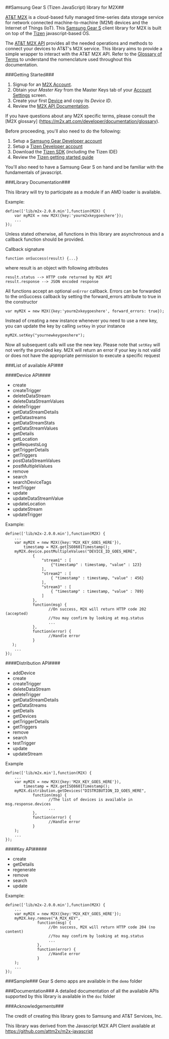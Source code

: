 ##Samsung Gear S (Tizen JavaScript) library for M2X##

[AT&T M2X](http://m2x.att.com) is a cloud-based fully managed time-series data storage service for network connected machine-to-machine (M2M) devices and the Internet of Things (IoT). This [Samsung Gear S](http://developer.samsung.com/gear/) client library for M2X is built on top of the [Tizen](https://www.tizen.org/) javascript-based OS.

The [AT&T M2X API](https://m2x.att.com/developer/documentation/overview) provides all the needed operations and methods to connect your devices to AT&T's M2X service. This library aims to provide a simple wrapper to interact with the AT&T M2X API. Refer to the [Glossary of Terms](https://m2x.att.com/developer/documentation/glossary) to understand the nomenclature used throughout this documentation.

###Getting Started###

1. Signup for an [M2X Account](https://m2x.att.com/signup).
2. Obtain your _Master Key_ from the Master Keys tab of your [Account Settings](https://m2x.att.com/account) screen.
2. Create your first [Device](https://m2x.att.com/devices) and copy its _Device ID_.
3. Review the [M2X API Documentation](https://m2x.att.com/developer/documentation/overview).

If you have questions about any M2X specific terms, please consult the [M2X glossary] (https://m2x.att.com/developer/documentation/glossary).

Before proceeding, you'll also need to do the following:

1. Setup a [Samsung Gear Developer account](http://developer.samsung.com/gear/)
2. Setup a [Tizen Developer account](https://developer.tizen.org/)
3. Download the [Tizen SDK](http://developer.samsung.com/gear/samsung_gear_develop.html#sdk-download) (including the Tizen IDE)
4. Review the [Tizen getting started guide](https://developer.tizen.org/development/getting-started/web-application/creating-your-first-tizen-application#wearapp)

You'll also need to have a Samsung Gear S on hand and be familiar with the fundamentals of javascript.

###Library Documentation###

This library will try to participate as a module if an AMD loader is available.

Example:

    define(['lib/m2x-2.0.0.min'],function(M2X) {
        var myM2X = new M2X({key:'yourm2xkeygoeshere'});
        ...
    });

Unless stated otherwise, all functions in this library are asynchronous and a callback function should be provided.


Callback signature

    function onSuccess(result) {...}

where result is an object with following attributes

    result.status --> HTTP code returned by M2X API
    result.response --> JSON encoded response

All functions accept an optional ```onError``` callback. Errors can be forwarded to the onSuccess callback by setting the forward_errors attribute to true in the constructor

    var myM2X = new M2X({key:'yourm2xkeygoeshere', forward_errors: true});

Instead of creating a new instance whenever you need to use a new key, you can update the key by calling ```setKey``` in your instance

    myM2X.setKey("yournewkeygoeshere");

Now all subsequent calls will use the new key. Please note that ```setKey``` will not verify the provided key. M2X will return an error if your key is not valid or does not have the appropriate permission to execute a specific request

###List of available API###

####Device API####
* create
* createTrigger
* deleteDataStream
* deleteDataStreamValues
* deleteTrigger
* getDataStreamDetails
* getDatastreams
* getDataStreamStats
* getDataStreamValues
* getDetails
* getLocation
* getRequestsLog
* getTriggerDetails
* getTriggers
* postDataStreamValues
* postMultipleValues
* remove
* search
* searchDeviceTags
* testTrigger
* update
* updateDataStreamValue
* updateLocation
* updateStream
* updateTrigger

Example:

    define(['lib/m2x-2.0.0.min'],function(M2X) {
        ...
        var myM2X = new M2X({key:'M2X_KEY_GOES_HERE'}),
            timestamp = M2X.getISO8601Timestamp();
        myM2X.device.postMultipleValues("DEVICE_ID_GOES_HERE",
                {
                    "stream1" : [
                        {"timestamp" : timestamp, "value" : 123}
                    ],
                    "stream2" : [
                        { "timestamp" : timestamp, "value" : 456}
                    ],
                    "stream3" : [
                        { "timestamp" : timestamp, "value" : 789}
                    ]
                },
                function(msg) {
                       //On success, M2X will return HTTP code 202 (accepted)
                       //You may confirm by looking at msg.status
                       ...
                },
                function(error) {
                       //Handle error
                }
       );
        ...
    });


####Distribution API####
* addDevice
* create
* createTrigger
* deleteDataStream
* deleteTrigger
* getDataStreamDetails
* getDataStreams
* getDetails
* getDevices
* getTriggerDetails
* getTriggers
* remove
* search
* testTrigger
* update
* updateStream

Example

    define(['lib/m2x.min'],function(M2X) {
        ...
        var myM2X = new M2X({key:'M2X_KEY_GOES_HERE'}),
            timestamp = M2X.getISO8601Timestamp();
        myM2X.distribution.getDevices("DISTRIBUTION_ID_GOES_HERE",
                function(msg) {
                       //The list of devices is available in msg.response.devices
                       ...
                },
                function(error) {
                       //Handle error
                }
        );
        ...
    });

####Key API#####
* create
* getDetails
* regenerate
* remove
* search
* update

Example:

    define(['lib/m2x-2.0.0.min'],function(M2X) {
        ...
        var myM2X = new M2X({key:'M2X_KEY_GOES_HERE'});
        myM2X.key.remove("A_M2X_KEY",
                  function(msg) {
                       //On success, M2X will return HTTP code 204 (no content)
                       //You may confirm by looking at msg.status
                       ...
                  },
                  function(error) {
                       //Handle error
                  }
        );
        ...
    });

###Sample###
Gear S demo apps are available in the ``demo`` folder

###Documentation###
A detailed documentation of all the available APIs supported by this library is available in the ``doc`` folder

###Acknowledgements###

The credit of creating this library goes to Samsung and AT&T Services, Inc.

This library was derived from the Javascript M2X API Client available at https://github.com/attm2x/m2x-javascript
